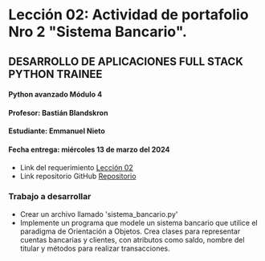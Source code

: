 # Lección 02: Actividad de portafolio Nro 2 "Sistema Bancario".
## DESARROLLO DE APLICACIONES FULL STACK PYTHON TRAINEE
#### Python avanzado Módulo 4
#### Profesor: Bastián Blandskron
#### Estudiante: Emmanuel Nieto
#### Fecha entrega: miércoles 13 de marzo del 2024

* Link del requerimiento [Lección 02](https://aula.energizavirtual.cl/mod/page/view.php?id=41785&forceview=1)
* Link repositorio GitHub [Repositorio]()

### Trabajo a desarrollar
* Crear un archivo llamado 'sistema_bancario.py'
* Implemente un programa que modele un sistema bancario que utilice el paradigma de Orientación a Objetos. Crea clases para representar cuentas bancarias y clientes, con atributos como saldo, nombre del titular y métodos para realizar transacciones.
